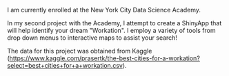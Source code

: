 I am currently enrolled at the New York City Data Science Academy.

In my second project with the Academy, I attempt to create a ShinyApp that will help identify your dream "Workation".
I employ a variety of tools from drop down menus to interactive maps to assist your search! 

The data for this project was obtained from Kaggle (https://www.kaggle.com/prasertk/the-best-cities-for-a-workation?select=best+cities+for+a+workation.csv).
